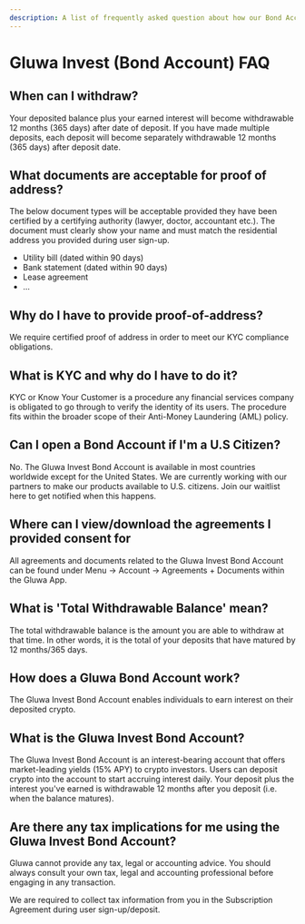 ```yaml
---
description: A list of frequently asked question about how our Bond Account operates
---
```


# Gluwa Invest \(Bond Account\) FAQ

## When can I withdraw?

Your deposited balance plus your earned interest will become withdrawable 12 months \(365 days\) after date of deposit. If you have made multiple deposits, each deposit will become separately withdrawable 12 months \(365 days\) after deposit date.

## What documents are acceptable for proof of address?

The below document types will be acceptable provided they have been certified by a certifying authority \(lawyer, doctor, accountant etc.\). The document must clearly show your name and must match the residential address you provided during user sign-up.

* Utility bill \(dated within 90 days\)
* Bank statement \(dated within 90 days\)
* Lease agreement
* ...

## Why do I have to provide proof-of-address?

We require certified proof of address in order to meet our KYC compliance obligations.

## What is KYC and why do I have to do it?

KYC or Know Your Customer is a procedure any financial services company is obligated to go through to verify the identity of its users. The procedure fits within the broader scope of their Anti-Money Laundering \(AML\) policy.

## Can I open a Bond Account if I'm a U.S Citizen?

No. The Gluwa Invest Bond Account is available in most countries worldwide except for the United States. We are currently working with our partners to make our products available to U.S. citizens. Join our waitlist here to get notified when this happens.

## Where can I view/download the agreements I provided consent for

All agreements and documents related to the Gluwa Invest Bond Account can be found under Menu -&gt; Account -&gt; Agreements + Documents within the Gluwa App.

## What is 'Total Withdrawable Balance' mean?

The total withdrawable balance is the amount you are able to withdraw at that time. In other words, it is the total of your deposits that have matured by 12 months/365 days.

## How does a Gluwa Bond Account work?

The Gluwa Invest Bond Account enables individuals to earn interest on their deposited crypto.

## What is the Gluwa Invest Bond Account?

The Gluwa Invest Bond Account is an interest-bearing account that offers market-leading yields \(15% APY\) to crypto investors. Users can deposit crypto into the account to start accruing interest daily. Your deposit plus the interest you've earned is withdrawable 12 months after you deposit \(i.e. when the balance matures\).

## Are there any tax implications for me using the Gluwa Invest Bond Account?

Gluwa cannot provide any tax, legal or accounting advice. You should always consult your own tax, legal and accounting professional before engaging in any transaction.

We are required to collect tax information from you in the Subscription Agreement during user sign-up/deposit.

